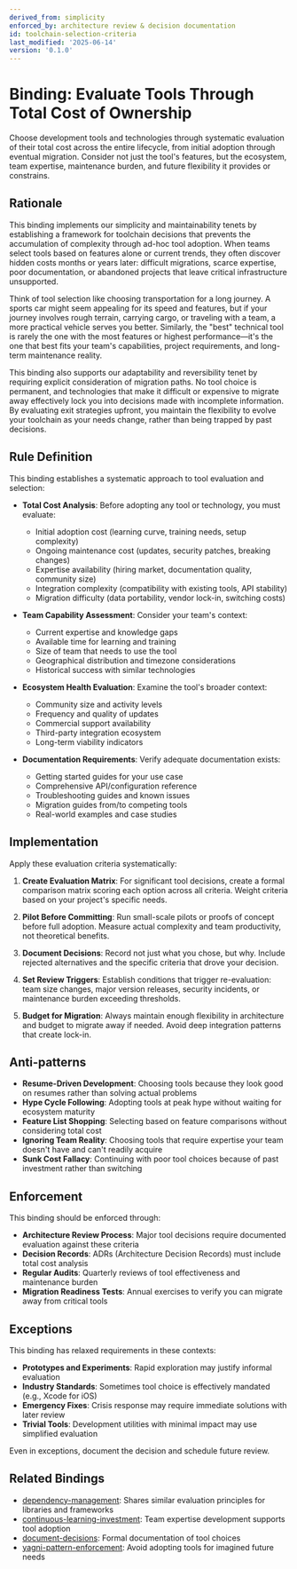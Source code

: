 ```yaml
---
derived_from: simplicity
enforced_by: architecture review & decision documentation
id: toolchain-selection-criteria
last_modified: '2025-06-14'
version: '0.1.0'
---
```

# Binding: Evaluate Tools Through Total Cost of Ownership

Choose development tools and technologies through systematic evaluation of their total cost across the entire lifecycle, from initial adoption through eventual migration. Consider not just the tool's features, but the ecosystem, team expertise, maintenance burden, and future flexibility it provides or constrains.

## Rationale

This binding implements our simplicity and maintainability tenets by establishing a framework for toolchain decisions that prevents the accumulation of complexity through ad-hoc tool adoption. When teams select tools based on features alone or current trends, they often discover hidden costs months or years later: difficult migrations, scarce expertise, poor documentation, or abandoned projects that leave critical infrastructure unsupported.

Think of tool selection like choosing transportation for a long journey. A sports car might seem appealing for its speed and features, but if your journey involves rough terrain, carrying cargo, or traveling with a team, a more practical vehicle serves you better. Similarly, the "best" technical tool is rarely the one with the most features or highest performance—it's the one that best fits your team's capabilities, project requirements, and long-term maintenance reality.

This binding also supports our adaptability and reversibility tenet by requiring explicit consideration of migration paths. No tool choice is permanent, and technologies that make it difficult or expensive to migrate away effectively lock you into decisions made with incomplete information. By evaluating exit strategies upfront, you maintain the flexibility to evolve your toolchain as your needs change, rather than being trapped by past decisions.

## Rule Definition

This binding establishes a systematic approach to tool evaluation and selection:

- **Total Cost Analysis**: Before adopting any tool or technology, you must evaluate:

  - Initial adoption cost (learning curve, training needs, setup complexity)
  - Ongoing maintenance cost (updates, security patches, breaking changes)
  - Expertise availability (hiring market, documentation quality, community size)
  - Integration complexity (compatibility with existing tools, API stability)
  - Migration difficulty (data portability, vendor lock-in, switching costs)

- **Team Capability Assessment**: Consider your team's context:

  - Current expertise and knowledge gaps
  - Available time for learning and training
  - Size of team that needs to use the tool
  - Geographical distribution and timezone considerations
  - Historical success with similar technologies

- **Ecosystem Health Evaluation**: Examine the tool's broader context:

  - Community size and activity levels
  - Frequency and quality of updates
  - Commercial support availability
  - Third-party integration ecosystem
  - Long-term viability indicators

- **Documentation Requirements**: Verify adequate documentation exists:

  - Getting started guides for your use case
  - Comprehensive API/configuration reference
  - Troubleshooting guides and known issues
  - Migration guides from/to competing tools
  - Real-world examples and case studies

## Implementation

Apply these evaluation criteria systematically:

1. **Create Evaluation Matrix**: For significant tool decisions, create a formal comparison matrix scoring each option across all criteria. Weight criteria based on your project's specific needs.

2. **Pilot Before Committing**: Run small-scale pilots or proofs of concept before full adoption. Measure actual complexity and team productivity, not theoretical benefits.

3. **Document Decisions**: Record not just what you chose, but why. Include rejected alternatives and the specific criteria that drove your decision.

4. **Set Review Triggers**: Establish conditions that trigger re-evaluation: team size changes, major version releases, security incidents, or maintenance burden exceeding thresholds.

5. **Budget for Migration**: Always maintain enough flexibility in architecture and budget to migrate away if needed. Avoid deep integration patterns that create lock-in.

## Anti-patterns

- **Resume-Driven Development**: Choosing tools because they look good on resumes rather than solving actual problems
- **Hype Cycle Following**: Adopting tools at peak hype without waiting for ecosystem maturity
- **Feature List Shopping**: Selecting based on feature comparisons without considering total cost
- **Ignoring Team Reality**: Choosing tools that require expertise your team doesn't have and can't readily acquire
- **Sunk Cost Fallacy**: Continuing with poor tool choices because of past investment rather than switching

## Enforcement

This binding should be enforced through:

- **Architecture Review Process**: Major tool decisions require documented evaluation against these criteria
- **Decision Records**: ADRs (Architecture Decision Records) must include total cost analysis
- **Regular Audits**: Quarterly reviews of tool effectiveness and maintenance burden
- **Migration Readiness Tests**: Annual exercises to verify you can migrate away from critical tools

## Exceptions

This binding has relaxed requirements in these contexts:

- **Prototypes and Experiments**: Rapid exploration may justify informal evaluation
- **Industry Standards**: Sometimes tool choice is effectively mandated (e.g., Xcode for iOS)
- **Emergency Fixes**: Crisis response may require immediate solutions with later review
- **Trivial Tools**: Development utilities with minimal impact may use simplified evaluation

Even in exceptions, document the decision and schedule future review.

## Related Bindings

- [dependency-management](./dependency-management.md): Shares similar evaluation principles for libraries and frameworks
- [continuous-learning-investment](./continuous-learning-investment.md): Team expertise development supports tool adoption
- [document-decisions](../../tenets/document-decisions.md): Formal documentation of tool choices
- [yagni-pattern-enforcement](./yagni-pattern-enforcement.md): Avoid adopting tools for imagined future needs
